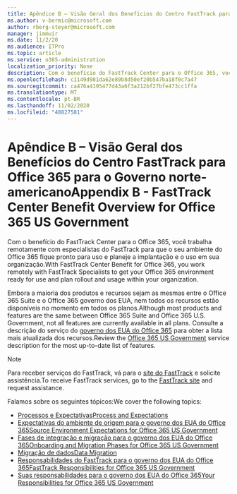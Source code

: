 ```yaml
---
title: Apêndice B – Visão Geral dos Benefícios do Centro FastTrack para Office 365 para o Governo norte-americano
ms.author: v-bermic@microsoft.com
author: rberg-steyer@microsoft.com
manager: jimmuir
ms.date: 11/2/20
ms.audience: ITPro
ms.topic: article
ms.service: o365-administration
localization_priority: None
description: Com o benefício do FastTrack Center para o Office 365, você trabalha remotamente com especialistas do FastTrack para que o seu ambiente do Office 365 fique pronto para uso e planeje a implantação e o uso em sua organização.
ms.openlocfilehash: c1149d981da62e89b8d50ef20b547ba18f0c7a47
ms.sourcegitcommit: ca476a4195477d43a6f3a212bf27bfe473cc1ffa
ms.translationtype: MT
ms.contentlocale: pt-BR
ms.lasthandoff: 11/02/2020
ms.locfileid: "48827581"
---
```

# <a name="appendix-b---fasttrack-center-benefit-overview-for-office-365-us-government"></a><span data-ttu-id="6589e-103">Apêndice B – Visão Geral dos Benefícios do Centro FastTrack para Office 365 para o Governo norte-americano</span><span class="sxs-lookup"><span data-stu-id="6589e-103">Appendix B - FastTrack Center Benefit Overview for Office 365 US Government</span></span>

<span data-ttu-id="6589e-104">Com o benefício do FastTrack Center para o Office 365, você trabalha remotamente com especialistas do FastTrack para que o seu ambiente do Office 365 fique pronto para uso e planeje a implantação e o uso em sua organização.</span><span class="sxs-lookup"><span data-stu-id="6589e-104">With FastTrack Center Benefit for Office 365, you work remotely with FastTrack Specialists to get your Office 365 environment ready for use and plan rollout and usage within your organization.</span></span> 
  
<span data-ttu-id="6589e-105">Embora a maioria dos produtos e recursos sejam as mesmas entre o Office 365 Suite e o Office 365 governo dos EUA, nem todos os recursos estão disponíveis no momento em todos os planos.</span><span class="sxs-lookup"><span data-stu-id="6589e-105">Although most products and features are the same between Office 365 Suite and Office 365 U.S. Government, not all features are currently available in all plans.</span></span> <span data-ttu-id="6589e-106">Consulte a descrição do serviço do [governo dos EUA do Office 365](https://aka.ms/aboutgovcloud) para obter a lista mais atualizada dos recursos.</span><span class="sxs-lookup"><span data-stu-id="6589e-106">Review the [Office 365 US Government](https://aka.ms/aboutgovcloud) service description for the most up-to-date list of features.</span></span>

> [!NOTE]
> <span data-ttu-id="6589e-107">Para receber serviços do FastTrack, vá para o [site do FastTrack](https://go.microsoft.com/fwlink/?linkid=780698) e solicite assistência.</span><span class="sxs-lookup"><span data-stu-id="6589e-107">To receive FastTrack services, go to the [FastTrack site](https://go.microsoft.com/fwlink/?linkid=780698) and request assistance.</span></span>  

<span data-ttu-id="6589e-108">Falamos sobre os seguintes tópicos:</span><span class="sxs-lookup"><span data-stu-id="6589e-108">We cover the following topics:</span></span>
- [<span data-ttu-id="6589e-109">Processos e Expectativas</span><span class="sxs-lookup"><span data-stu-id="6589e-109">Process and Expectations</span></span>](process-and-expectations.md) 
- [<span data-ttu-id="6589e-110">Expectativas do ambiente de origem para o governo dos EUA do Office 365</span><span class="sxs-lookup"><span data-stu-id="6589e-110">Source Environment Expectations for Office 365 US Government</span></span>](US-Gov-appendix-source-environment-expectations.md)   
- [<span data-ttu-id="6589e-111">Fases de integração e migração para o governo dos EUA do Office 365</span><span class="sxs-lookup"><span data-stu-id="6589e-111">Onboarding and Migration Phases for Office 365 US Government</span></span>](US-Gov-appendix-onboarding-and-migration.md)
- [<span data-ttu-id="6589e-112">Migração de dados</span><span class="sxs-lookup"><span data-stu-id="6589e-112">Data Migration</span></span>](data-migration.md)    
- [<span data-ttu-id="6589e-113">Responsabilidades do FastTrack para o governo dos EUA do Office 365</span><span class="sxs-lookup"><span data-stu-id="6589e-113">FastTrack Responsibilities for Office 365 US Government</span></span>](US-Gov-appendix-fasttrack-responsibilities.md)   
- [<span data-ttu-id="6589e-114">Suas responsabilidades para o governo dos EUA do Office 365</span><span class="sxs-lookup"><span data-stu-id="6589e-114">Your Responsibilities for Office 365 US Government</span></span>](US-Gov-appendix-your-responsibilities.md)    

